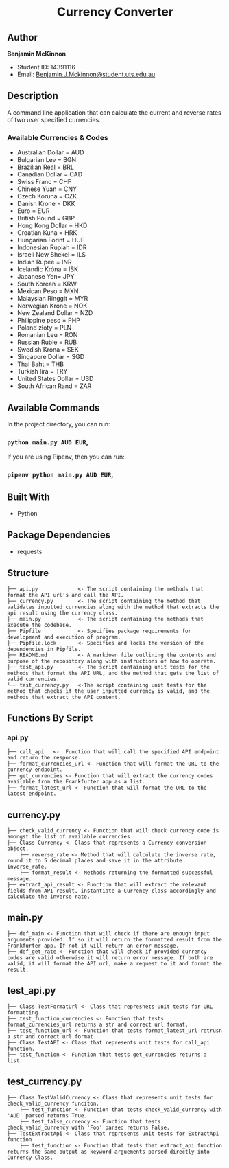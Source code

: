<h1 align="center">Currency Converter </h1>

## Author

**Benjamin McKinnon**

- Student ID: 14391116
- Email: Benjamin.J.Mckinnon@student.uts.edu.au

## Description
A command line application that can calculate the current and reverse rates of two user specified  currencies.

### Available Currencies & Codes
* Australian Dollar = AUD
* Bulgarian Lev = BGN
* Brazilian Real = BRL
* Canadian Dollar = CAD
* Swiss Franc = CHF
* Chinese Yuan = CNY
* Czech Koruna = CZK
* Danish Krone = DKK
* Euro = EUR
* British Pound = GBP
* Hong Kong Dollar = HKD
* Croatian Kuna = HRK
* Hungarian Forint = HUF
* Indonesian Rupiah = IDR
* Israeli New Shekel  = ILS
* Indian Rupee = INR
* Icelandic Króna = ISK
* Japanese Yen= JPY
* South Korean = KRW
* Mexican Peso = MXN
* Malaysian Ringgit = MYR
* Norwegian Krone = NOK
* New Zealand Dollar = NZD
* Philippine peso = PHP
* Poland złoty = PLN
* Romanian Leu = RON
* Russian Ruble = RUB
* Swedish Krona = SEK
* Singapore Dollar = SGD
* Thai Baht = THB
* Turkish lira = TRY
* United States Dollar = USD
* South African Rand  = ZAR

## Available Commands

In the project directory, you can run:

### `python main.py AUD EUR`,

If you are using Pipenv, then you can run:

### `pipenv python main.py AUD EUR`,

## Built With

- Python

## Package Dependencies

- requests

## Structure
    ├── api.py             <- The script containing the methods that format the API url's and call the API.
    ├── currency.py        <- The script containing the method that validates inputted currencies along with the method that extracts the api result using the currency class.
    ├── main.py            <- The script containing the methods that execute the codebase.
    ├── Pipfile            <- Specifies package requirements for development and execution of program.
    ├── Pipfile.lock       <- Specifies and locks the version of the dependencies in Pipfile.
    ├── README.md          <- A markdown file outlining the contents and purpose of the repository along with instructions of how to operate.
    ├── test_api.py        <- The script containing unit tests for the methods that format the API URL, and the method that gets the list of valid currencies.
    └── test_currency.py   <-The script containing unit tests for the method that checks if the user inputted currency is valid, and the methods that extract the API content.

## Functions By Script
### api.py
    ├── call_api   <-  Function that will call the specified API endpoint and return the response.
    ├── format_currencies_url <- Function that will format the URL to the currency endpoint.
    ├── get_currencies <- Function that will extract the currency codes available from the Frankfurter app as a list.
    ├── format_latest_url <- Function that will format the URL to the latest endpoint.
## currency.py
    ├── check_valid_currency <- Function that will check currency code is amongst the list of available currencies
    ├── Class Currency <- Class that represents a Currency conversion object. 
    	├── reverse_rate <- Method that will calculate the inverse rate, round it to 5 decimal places and save it in the attribute inverse_rate.
    	├── format_result <- Methods returning the formatted successful message.
    ├── extract_api_result <- Function that will extract the relevant fields from API result, instantiate a Currency class accordingly and calculate the inverse rate.
## main.py
    ├── def_main <- Function that will check if there are enough input arguments provided. If so it will return the formatted result from the Frankfurter app. If not it will return an error message.
    ├── def_get_rate <- Function that will check if provided currency codes are valid otherwise it will return error message. If both are valid, it will format the API url, make a request to it and format the result.
## test_api.py
    ├── Class TestFormatUrl <- Class that represnets unit tests for URL formatting
	├── test_function_currencies <- Function that tests format_currencies_url returns a str and correct url format.
 	├── test_function_url <- Function that tests format_latest_url retrusn a str and correct url format.
    ├── Class TestAPI <- Class that represents unit tests for call_api function.
	├── test_function <- Function that tests get_currencies returns a list.
## test_currency.py
    ├── Class TestValidCurrency <- Class that represents unit tests for check_valid_currency funciton.
	    ├── test_function <- Function that tests check_valid_currency with 'AUD' parsed returns True.
	    ├── test_false_currency <- Function that tests check_valid_currency with 'Foo' parsed returns False.
    ├── TestExtractApi <- Class that represents unit tests for ExtractApi function
	    ├── test_function <- Function that tests that extract_api function returns the same output as keyword arguements parsed directly into Currency Class.
